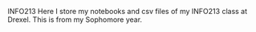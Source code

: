 INFO213
Here I store my notebooks and csv files of my INFO213 class at Drexel. This is from my Sophomore year.
